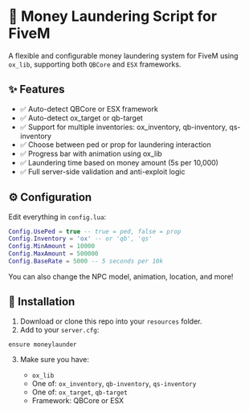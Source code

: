 # 💸 Money Laundering Script for FiveM

A flexible and configurable money laundering system for FiveM using `ox_lib`, supporting both `QBCore` and `ESX` frameworks.

## ✨ Features

- ✅ Auto-detect QBCore or ESX framework
- ✅ Auto-detect ox_target or qb-target
- ✅ Support for multiple inventories: ox_inventory, qb-inventory, qs-inventory
- ✅ Choose between ped or prop for laundering interaction
- ✅ Progress bar with animation using ox_lib
- ✅ Laundering time based on money amount (5s per 10,000)
- ✅ Full server-side validation and anti-exploit logic

## ⚙️ Configuration

Edit everything in `config.lua`:
```lua
Config.UsePed = true -- true = ped, false = prop
Config.Inventory = 'ox' -- or 'qb', 'qs'
Config.MinAmount = 10000
Config.MaxAmount = 500000
Config.BaseRate = 5000 -- 5 seconds per 10k
````

You can also change the NPC model, animation, location, and more!

## 🔧 Installation

1. Download or clone this repo into your `resources` folder.
2. Add to your `server.cfg`:

```
ensure moneylaunder
```

3. Make sure you have:

   * `ox_lib`
   * One of: `ox_inventory`, `qb-inventory`, `qs-inventory`
   * One of: `ox_target`, `qb-target`
   * Framework: QBCore or ESX
